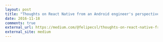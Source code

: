 ```yaml
---
layout: post
title: "Thoughts on React Native from an Android engineer's perspective"
date: 2016-11-18
comments: true
external_url: https://medium.com/@felipecsl/thoughts-on-react-native-from-an-android-engineers-perspective-ea2bea5aa078
external_site: medium
---
```


